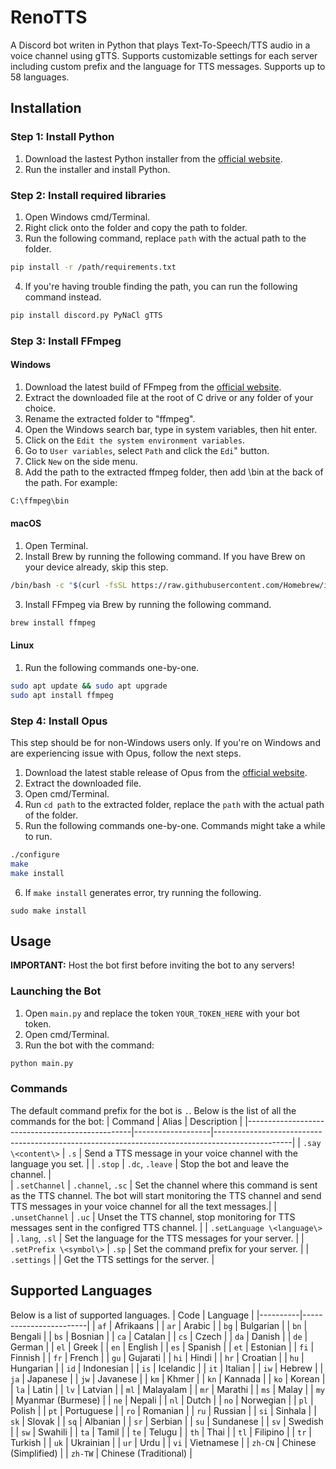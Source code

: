 # RenoTTS
A Discord bot writen in Python that plays Text-To-Speech/TTS audio in a voice channel using gTTS. Supports customizable settings for each server including custom prefix and the language for TTS messages. Supports up to 58 languages.

## Installation
### Step 1: Install Python
  1. Download the lastest Python installer from the [official website](https://www.python.org/downloads/).
  2. Run the installer and install Python.

### Step 2: Install required libraries
  1. Open Windows cmd/Terminal.
  2. Right click onto the folder and copy the path to folder.
  3. Run the following command, replace `path` with the actual path to the folder.
```bash
pip install -r /path/requirements.txt
```
  4. If you're having trouble finding the path, you can run the following command instead.
 ```bash
pip install discord.py PyNaCl gTTS
```

### Step 3: Install FFmpeg
#### Windows
  1. Download the latest build of FFmpeg from the [official website](https://ffmpeg.org/download.html).
  2. Extract the downloaded file at the root of C drive or any folder of your choice.
  3. Rename the extracted folder to "ffmpeg".
  4. Open the Windows search bar, type in system variables, then hit enter.
  5. Click on the `Edit the system environment variables`.
  6. Go to `User variables`, select `Path` and click the `Edi`" button.
  7. Click `New` on the side menu.
  8. Add the path to the extracted ffmpeg folder, then add \bin at the back of the path. For example:
```bash
C:\ffmpeg\bin
```

#### macOS
  1. Open Terminal.
  2. Install Brew by running the following command. If you have Brew on your device already, skip this step.
```bash
/bin/bash -c "$(curl -fsSL https://raw.githubusercontent.com/Homebrew/install/HEAD/install.sh)"
```
  3. Install FFmpeg via Brew by running the following command.
```bash
brew install ffmpeg
```

#### Linux
  1. Run the following commands one-by-one.
```bash
sudo apt update && sudo apt upgrade
sudo apt install ffmpeg
```

### Step 4: Install Opus
  This step should be for non-Windows users only. If you're on Windows and are experiencing issue with Opus, follow the next steps.
  1. Download the latest stable release of Opus from the [official website](https://opus-codec.org/downloads/).
  2. Extract the downloaded file.
  3. Open cmd/Terminal.
  4. Run `cd path` to the extracted folder, replace the `path` with the actual path of the folder.
  5. Run the following commands one-by-one. Commands might take a while to run.
```bash
./configure
make
make install
```
  6. If `make install` generates error, try running the following.
```
sudo make install
```

## Usage
**IMPORTANT:** Host the bot first before inviting the bot to any servers!
### Launching the Bot
  1. Open `main.py` and replace the token `YOUR_TOKEN_HERE` with your bot token.
  2. Open cmd/Terminal.
  3. Run the bot with the command:
```bash
python main.py
```

### Commands
The default command prefix for the bot is `.`.
Below is the list of all the commands for the bot:
| Command                                         | Alias             | Description                                                                                      |
|-------------------------------------------------|-------------------|-------------------------------------------------------------------------------------------------|
| `.say \<content\>`                              | `.s`              | Send a TTS message in your voice channel with the language you set.                                                                                             |
| `.stop`                                         | `.dc`, `.leave`   | Stop the bot and leave the channel.                                                                                         |        
| `.setChannel`                                   | `.channel`, `.sc` | Set the channel where this command is sent as the TTS channel. The bot will start monitoring the TTS channel and send TTS messages in your voice channel for all the text messages.|
| `.unsetChannel`                                 | `.uc`             | Unset the TTS channel, stop monitoring for TTS messages sent in the configred TTS channel.                                                                                         |
| `.setLanguage \<language\>`                     | `.lang`, `.sl`    | Set the language for the TTS messages for your server.                                                                                          |
| `.setPrefix \<symbol\>`                         | `.sp`             | Set the command prefix for your server.                                                                                          |
| `.settings`                                     |                   | Get the TTS settings for the server.                                                                                          |

## Supported Languages
Below is a list of supported languages.
| Code     | Language               |
|----------|------------------------|
| `af`     | Afrikaans              |
| `ar`     | Arabic                 |
| `bg`     | Bulgarian              |
| `bn`     | Bengali                |
| `bs`     | Bosnian                |
| `ca`     | Catalan                |
| `cs`     | Czech                  |
| `da`     | Danish                 |
| `de`     | German                 |
| `el`     | Greek                  |
| `en`     | English                |
| `es`     | Spanish                |
| `et`     | Estonian               |
| `fi`     | Finnish                |
| `fr`     | French                 |
| `gu`     | Gujarati               |
| `hi`     | Hindi                  |
| `hr`     | Croatian               |
| `hu`     | Hungarian              |
| `id`     | Indonesian             |
| `is`     | Icelandic              |
| `it`     | Italian                |
| `iw`     | Hebrew                 |
| `ja`     | Japanese               |
| `jw`     | Javanese               |
| `km`     | Khmer                  |
| `kn`     | Kannada                |
| `ko`     | Korean                 |
| `la`     | Latin                  |
| `lv`     | Latvian                |
| `ml`     | Malayalam              |
| `mr`     | Marathi                |
| `ms`     | Malay                  |
| `my`     | Myanmar (Burmese)      |
| `ne`     | Nepali                 |
| `nl`     | Dutch                  |
| `no`     | Norwegian              |
| `pl`     | Polish                 |
| `pt`     | Portuguese             |
| `ro`     | Romanian               |
| `ru`     | Russian                |
| `si`     | Sinhala                |
| `sk`     | Slovak                 |
| `sq`     | Albanian               |
| `sr`     | Serbian                |
| `su`     | Sundanese              |
| `sv`     | Swedish                |
| `sw`     | Swahili                |
| `ta`     | Tamil                  |
| `te`     | Telugu                 |
| `th`     | Thai                   |
| `tl`     | Filipino               |
| `tr`     | Turkish                |
| `uk`     | Ukrainian              |
| `ur`     | Urdu                   |
| `vi`     | Vietnamese             |
| `zh-CN`  | Chinese (Simplified)   |
| `zh-TW`  | Chinese (Traditional)  |